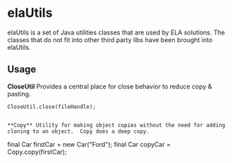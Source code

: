 elaUtils
========

elaUtils is a set of Java utilities classes that are used by ELA solutions.  The classes that do not fit into other third party libs have been brought into elaUtils.

## Usage

**CloseUtil**  Provides a central place for close behavior to reduce copy & pasting.

```
CloseUtil.close(fileHandle);
```

```

**Copy** Utility for making object copies without the need for adding cloning to an object.  Copy does a deep copy.

```
final Car firstCar = new Car("Ford");
final Car copyCar = Copy.copy(firstCar);
```
